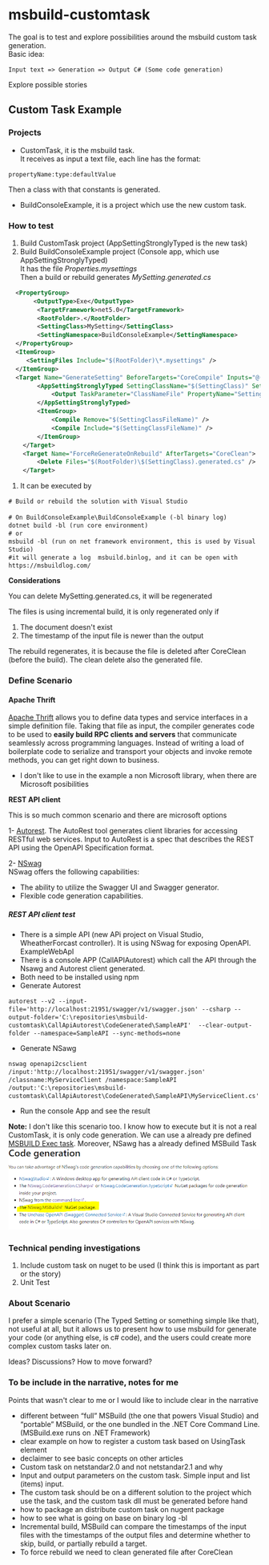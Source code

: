 # msbuild-customtask

The goal is to test and explore possibilities around the msbuild custom task generation.  
Basic idea:

```
Input text => Generation => Output C# (Some code generation)
```

Explore possible stories

## Custom Task Example

### Projects

- CustomTask, it is the msbuild task.  
  It receives as input a text file, each line has the format:

```
propertyName:type:defaultValue
```

Then a class with that constants is generated.

- BuildConsoleExample, it is a project which use the new custom task.

### How to test

1. Build CustomTask project (AppSettingStronglyTyped is the new task)
1. Build BuildConsoleExample project (Console app, which use AppSettingStronglyTyped)  
   It has the file _Properties.mysettings_  
   Then a build or rebuild generates _MySetting.generated.cs_

```xml
  <PropertyGroup>
	   <OutputType>Exe</OutputType>
		<TargetFramework>net5.0</TargetFramework>
		<RootFolder>.</RootFolder>
		<SettingClass>MySetting</SettingClass>
		<SettingNamespace>BuildConsoleExample</SettingNamespace>
  </PropertyGroup>
  <ItemGroup>
	 <SettingFiles Include="$(RootFolder)\*.mysettings" />
  </ItemGroup>
  <Target Name="GenerateSetting" BeforeTargets="CoreCompile" Inputs="@(SettingFiles)" Outputs="$(RootFolder)\$(SettingClass).generated.cs">
		<AppSettingStronglyTyped SettingClassName="$(SettingClass)" SettingNamespaceName="$(SettingNamespace)" SettingFiles="@(SettingFiles)">
			<Output TaskParameter="ClassNameFile" PropertyName="SettingClassFileName" />
		</AppSettingStronglyTyped>
		<ItemGroup>
			<Compile Remove="$(SettingClassFileName)" />
			<Compile Include="$(SettingClassFileName)" />
		</ItemGroup>
	</Target>
	<Target Name="ForceReGenerateOnRebuild" AfterTargets="CoreClean">
		<Delete Files="$(RootFolder)\$(SettingClass).generated.cs" />
	</Target>
```

1. It can be executed by

```dotnetcli
# Build or rebuild the solution with Visual Studio

# On BuildConsoleExample\BuildConsoleExample (-bl binary log)
dotnet build -bl (run core environment)
# or
msbuild -bl (run on net framework environment, this is used by Visual Studio)
#it will generate a log  msbuild.binlog, and it can be open with https://msbuildlog.com/
```

**Considerations**

You can delete MySetting.generated.cs, it will be regenerated

The files is using incremental build, it is only regenerated only if

1. The document doesn't exist
2. The timestamp of the input file is newer than the output

The rebuild regenerates, it is because the file is deleted after CoreClean (before the build). The clean delete also the generated file.

### Define Scenario

#### Apache Thrift

[Apache Thrift](https://thrift.apache.org/) allows you to define data types and service interfaces in a simple definition file. Taking that file as input, the compiler generates code to be used to **easily build RPC clients and servers** that communicate seamlessly across programming languages. Instead of writing a load of boilerplate code to serialize and transport your objects and invoke remote methods, you can get right down to business.

- I don't like to use in the example a non Microsoft library, when there are Microsoft posibilities

**REST API client**

This is so much common scenario and there are microsoft options

1- [Autorest](https://github.com/Azure/autorest). The AutoRest tool generates client libraries for accessing RESTful web services. Input to AutoRest is a spec that describes the REST API using the OpenAPI Specification format.

2- [NSwag](https://docs.microsoft.com/aspnet/core/tutorials/getting-started-with-nswag?view=aspnetcore-6.0&tabs=visual-studio#code-generation)  
NSwag offers the following capabilities:

- The ability to utilize the Swagger UI and Swagger generator.
- Flexible code generation capabilities.

##### REST API client test

- There is a simple API (new APi project on Visual Studio, WheatherForcast controller). It is using NSwag for exposing OpenAPI. ExampleWebApI
- There is a console APP (CallAPIAutorest) which call the API through the Nsawg and Autorest client generated.
- Both need to be installed using npm
- Generate Autorest

```dotnetcli
autorest --v2 --input-file='http://localhost:21951/swagger/v1/swagger.json' --csharp --output-folder='C:\repositories\msbuild-customtask\CallApiAutorest\CodeGenerated\SampleAPI'  --clear-output-folder --namespace=SampleAPI --sync-methods=none
```

- Generate NSawg

```dotnetcli
nswag openapi2csclient /input:'http://localhost:21951/swagger/v1/swagger.json'  /classname:MyServiceClient /namespace:SampleAPI /output:'C:\repositories\msbuild-customtask\CallApiAutorest\CodeGenerated\SampleAPI\MyServiceClient.cs'
```

- Run the console App and see the result

**Note:** I don't like this scenario too. I know how to execute but it is not a real CustomTask, it is only code generation. We can use a already pre defined [MSBUILD Exec task](https://docs.microsoft.com/visualstudio/msbuild/exec-task?view=vs-2022). Moreover, NSawg has a already defined MSBuild Task  
![msnuild nsawg](./nsawg-msbuild.PNG)

### Technical pending investigations

1. Include custom task on nuget to be used (I think this is important as part or the story)
1. Unit Test

### About Scenario

I prefer a simple scenario (The Typed Setting or something simple like that), not useful at all, but it allows us to present how to use msbuild for generate your code (or anything else, is c# code), and the users could create more complex custom tasks later on.

Ideas? Discussions?
How to move forward?

### To be include in the narrative, notes for me

Points that wasn't clear to me or I would like to include clear in the narrative

- different between “full” MSBuild (the one that powers Visual Studio) and “portable” MSBuild, or the one bundled in the .NET Core Command Line. (MSBuild.exe runs on .NET Framework)
- clear example on how to register a custom task based on UsingTask element
- declaimer to see basic concepts on other articles
- Custom task on netstandar2.0 and not netstandar2.1 and why
- Input and output parameters on the custom task. Simple input and list (items) input.
- The custom task should be on a different solution to the project which use the task, and the custom task dll must be generated before hand
- how to package an distribute custom task on nugent package
- how to see what is going on base on binary log -bl
- Incremental build, MSBuild can compare the timestamps of the input files with the timestamps of the output files and determine whether to skip, build, or partially rebuild a target.
- To force rebuild we need to clean generated file after CoreClean
